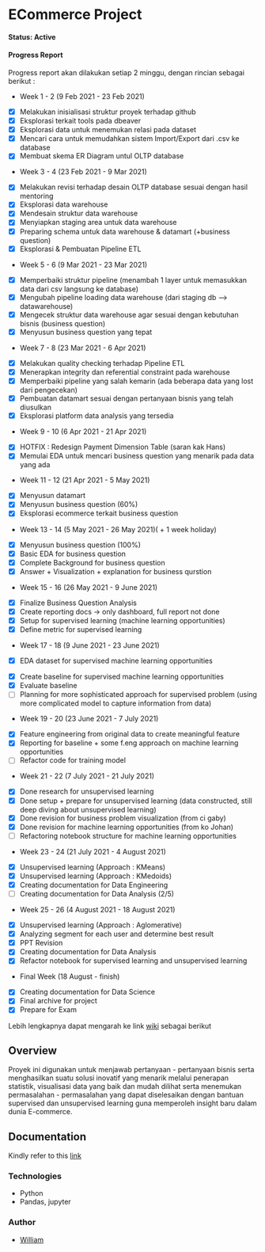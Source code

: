 # ECommerce Project

#### Status: Active
#### Progress Report 
Progress report akan dilakukan setiap 2 minggu, dengan rincian sebagai berikut : 
* Week 1 - 2 (9 Feb 2021 - 23 Feb 2021)
- [x] Melakukan inisialisasi struktur proyek terhadap github
- [x] Eksplorasi terkait tools pada dbeaver 
- [x] Eksplorasi data untuk menemukan relasi pada dataset
- [x] Mencari cara untuk memudahkan sistem Import/Export dari .csv ke database
- [x] Membuat skema ER Diagram untul OLTP database

* Week 3 - 4 (23 Feb 2021 - 9 Mar 2021)
- [x] Melakukan revisi terhadap desain OLTP database sesuai dengan hasil mentoring
- [x] Eksplorasi data warehouse
- [x] Mendesain struktur data warehouse
- [x] Menyiapkan staging area untuk data warehouse
- [x] Preparing schema untuk data warehouse & datamart (+business question)
- [x] Eksplorasi & Pembuatan Pipeline ETL

* Week 5 - 6 (9 Mar 2021 - 23 Mar 2021)
- [x] Memperbaiki struktur pipeline (menambah 1 layer untuk memasukkan data dari csv langsung ke database)
- [x] Mengubah pipeline loading data warehouse (dari staging db --> datawarehouse)
- [x] Mengecek struktur data warehouse agar sesuai dengan kebutuhan bisnis (business question)
- [x] Menyusun business question yang tepat 

* Week 7 - 8 (23 Mar 2021 - 6 Apr 2021)
- [x] Melakukan quality checking terhadap Pipeline ETL
- [x] Menerapkan integrity dan referential constraint pada warehouse
- [x] Memperbaiki pipeline yang salah kemarin (ada beberapa data yang lost dari pengecekan)
- [x] Pembuatan datamart sesuai dengan pertanyaan bisnis yang telah diusulkan
- [x] Eksplorasi platform data analysis yang tersedia

* Week 9 - 10 (6 Apr 2021 - 21 Apr 2021)
- [x] HOTFIX : Redesign Payment Dimension Table (saran kak Hans)
- [x] Memulai EDA untuk mencari business question yang menarik pada data yang ada

* Week 11 - 12 (21 Apr 2021 - 5 May 2021)
- [x] Menyusun datamart
- [x] Menyusun business question (60%)
- [x] Eksplorasi ecommerce terkait business question

* Week 13 - 14 (5 May 2021 - 26 May 2021)( + 1 week holiday)
- [x] Menyusun business question (100%)
- [x] Basic EDA for business question
- [x] Complete Background for business question
- [x] Answer + Visualization + explanation for business qurstion

* Week 15 - 16 (26 May 2021 - 9 June 2021)
- [x] Finalize Business Question Analysis
- [x] Create reporting docs -> only dashboard, full report not done
- [x] Setup for supervised learning (machine learning opportunities)
- [x] Define metric for supervised learning

* Week 17 - 18 (9 June 2021 - 23 June 2021)
* [x] EDA dataset for supervised machine learning opportunities
- [x] Create baseline for supervised machine learning opportunities
- [x] Evaluate baseline 
- [ ] Planning for more sophisticated approach for supervised problem (using more complicated model to capture information from data)

* Week 19 - 20 (23 June 2021 - 7 July 2021)
- [x] Feature engineering from original data to create meaningful feature
- [x] Reporting for baseline + some f.eng approach on machine learning opportunities
- [ ] Refactor code for training model

* Week 21 - 22 (7 July 2021 - 21 July 2021)
- [x] Done research for unsupervised learning
- [x] Done setup + prepare for unsupervised learning (data constructed, still deep diving about unsupervised learning)
- [x] Done revision for business problem visualization (from ci gaby)
- [x] Done revision for machine learning opportunities (from ko Johan)
- [ ] Refactoring notebook structure for machine learning opportunities

* Week 23 - 24 (21 July 2021 - 4 August 2021)
- [x] Unsupervised learning (Approach : KMeans)
- [x] Unsupervised learning (Approach : KMedoids)
- [x] Creating documentation for Data Engineering
- [ ] Creating documentation for Data Analysis (2/5)

* Week 25 - 26 (4 August 2021 - 18 August 2021)
- [x] Unsupervised learning (Approach : Aglomerative)
- [x] Analyzing segment for each user and determine best result
- [x] PPT Revision
- [x] Creating documentation for Data Analysis
- [x] Refactor notebook for supervised learning and unsupervised learning

* Final Week (18 August - finish)
- [x] Creating documentation for Data Science
- [x] Final archive for project
- [x] Prepare for Exam

Lebih lengkapnya dapat mengarah ke link [wiki](https://github.com/William9923/future-data-ecommerce/wiki) sebagai berikut

## Overview
Proyek ini digunakan untuk menjawab pertanyaan - pertanyaan bisnis serta menghasilkan suatu solusi inovatif yang menarik melalui penerapan statistik, visualisasi data yang baik dan mudah dilihat serta menemukan permasalahan - permasalahan yang dapat diselesaikan dengan bantuan supervised dan unsupervised learning guna memperoleh insight baru dalam dunia E-commerce.

## Documentation
Kindly refer to this [link](https://medium.com/@williamong1400/project-1-solving-problem-in-e-commerce-with-data-ac7ed38d7b4)

### Technologies
* Python
* Pandas, jupyter

### Author
* [William](https://william9923.github.io/)
